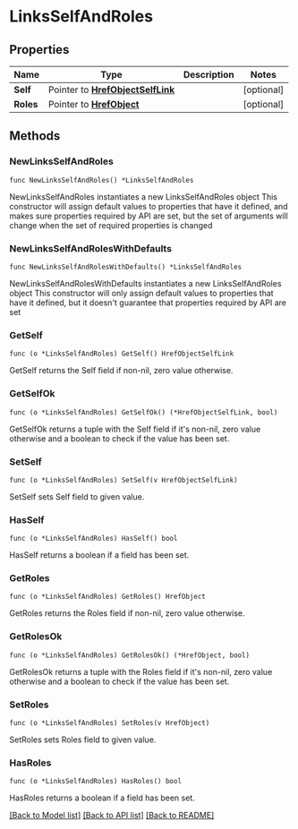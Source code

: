 # LinksSelfAndRoles

## Properties

Name | Type | Description | Notes
------------ | ------------- | ------------- | -------------
**Self** | Pointer to [**HrefObjectSelfLink**](HrefObjectSelfLink.md) |  | [optional] 
**Roles** | Pointer to [**HrefObject**](HrefObject.md) |  | [optional] 

## Methods

### NewLinksSelfAndRoles

`func NewLinksSelfAndRoles() *LinksSelfAndRoles`

NewLinksSelfAndRoles instantiates a new LinksSelfAndRoles object
This constructor will assign default values to properties that have it defined,
and makes sure properties required by API are set, but the set of arguments
will change when the set of required properties is changed

### NewLinksSelfAndRolesWithDefaults

`func NewLinksSelfAndRolesWithDefaults() *LinksSelfAndRoles`

NewLinksSelfAndRolesWithDefaults instantiates a new LinksSelfAndRoles object
This constructor will only assign default values to properties that have it defined,
but it doesn't guarantee that properties required by API are set

### GetSelf

`func (o *LinksSelfAndRoles) GetSelf() HrefObjectSelfLink`

GetSelf returns the Self field if non-nil, zero value otherwise.

### GetSelfOk

`func (o *LinksSelfAndRoles) GetSelfOk() (*HrefObjectSelfLink, bool)`

GetSelfOk returns a tuple with the Self field if it's non-nil, zero value otherwise
and a boolean to check if the value has been set.

### SetSelf

`func (o *LinksSelfAndRoles) SetSelf(v HrefObjectSelfLink)`

SetSelf sets Self field to given value.

### HasSelf

`func (o *LinksSelfAndRoles) HasSelf() bool`

HasSelf returns a boolean if a field has been set.

### GetRoles

`func (o *LinksSelfAndRoles) GetRoles() HrefObject`

GetRoles returns the Roles field if non-nil, zero value otherwise.

### GetRolesOk

`func (o *LinksSelfAndRoles) GetRolesOk() (*HrefObject, bool)`

GetRolesOk returns a tuple with the Roles field if it's non-nil, zero value otherwise
and a boolean to check if the value has been set.

### SetRoles

`func (o *LinksSelfAndRoles) SetRoles(v HrefObject)`

SetRoles sets Roles field to given value.

### HasRoles

`func (o *LinksSelfAndRoles) HasRoles() bool`

HasRoles returns a boolean if a field has been set.


[[Back to Model list]](../README.md#documentation-for-models) [[Back to API list]](../README.md#documentation-for-api-endpoints) [[Back to README]](../README.md)


